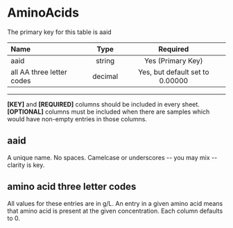 
# AminoAcids

The primary key for this table is aaid


Name                                 | Type                 | Required  
:------------------------------------|:--------------------:|:---------:
aaid                                 | string               | Yes (Primary Key)
all AA three letter codes            | decimal              | Yes, but default set to 0.00000

* * *
**[KEY]** and **[REQUIRED]** columns should be included in every sheet. **[OPTIONAL]** columns must be included when there are samples which would have non-empty entries in those columns.

## aaid

A unique name. No spaces. Camelcase or underscores -- you may mix -- clarity is key.

## amino acid three letter codes

All values for these entries are in g/L. An entry in a given amino acid means that amino acid is present at the given concentration. Each column defaults to 0.